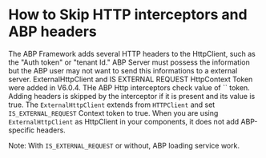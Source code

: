 # How to Skip HTTP interceptors and ABP headers

The ABP Framework adds several HTTP headers to the HttpClient, such as the "Auth token" or "tenant Id." 
ABP Server must possess the information but the ABP user may not want to send this informations to a external server.
ExternalHttpClient and IS EXTERNAL REQUEST HttpContext Token were added in V6.0.4.
THe ABP Http interceptors check value of `` token. Adding headers is skipped by the interceptor if it is present and its value is true. 
The `ExternalHttpClient`  extends from `HTTPClient` and set `IS_EXTERNAL_REQUEST` Context token to true. 
When you are using `ExternalHttpClient` as HttpClient in your components, it does not add ABP-specific headers.

Note: With `IS_EXTERNAL_REQUEST` or without, ABP loading service work. 
